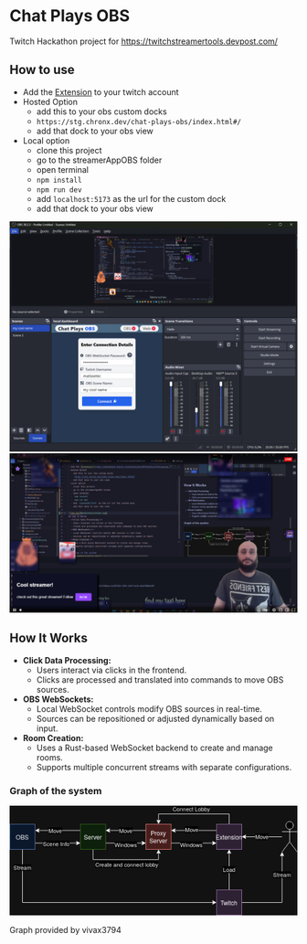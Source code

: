 ﻿# Chat Plays OBS
Twitch Hackathon project for https://twitchstreamertools.devpost.com/

## How to use
- Add the [Extension](https://dashboard.twitch.tv/extensions/k82fkk45cyr54fkinpozggfporx191-0.0.1) to your twitch account
- Hosted Option
  - add this to your obs custom docks
  - `https://stg.chronx.dev/chat-plays-obs/index.html#/`
  - add that dock to your obs view
- Local option
  - clone this project
  - go to the streamerAppOBS folder
  - open terminal
  - `npm install`
  - `npm run dev`
  - add `localhost:5173` as the url for the custom dock
  - add that dock to your obs view

![img.png](images%2FobsExtensionView.png)
![img.png](images%2FstreamView.png)
## How It Works
- **Click Data Processing:** 
  - Users interact via clicks in the frontend.
  - Clicks are processed and translated into commands to move OBS sources.
- **OBS WebSockets:**
  - Local WebSocket controls modify OBS sources in real-time.
  - Sources can be repositioned or adjusted dynamically based on input.
- **Room Creation:**
  - Uses a Rust-based WebSocket backend to create and manage rooms.
  - Supports multiple concurrent streams with separate configurations.
  
### Graph of the system
![vivGraphDescription.png](images%2FvivGraphDescription.png)

Graph provided by vivax3794